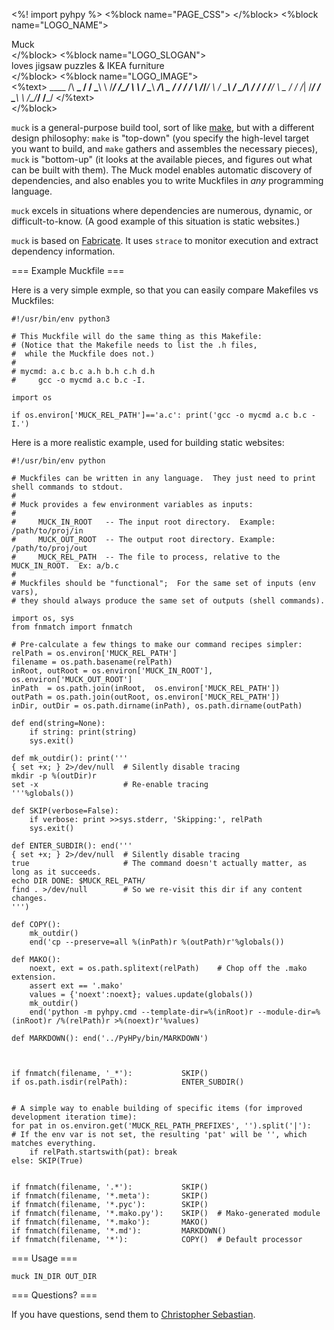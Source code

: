 <%! import pyhpy %>
<%block name="PAGE_CSS">
    <link rel="stylesheet" type="text/css" href="${pyhpy.url('/static/css/muck.css')}">
    <link rel="stylesheet" type="text/css" href="${pyhpy.url('/static/css/home.css')}">
</%block>
<%block name="LOGO_NAME"><div class=name>Muck</div></%block>
<%block name="LOGO_SLOGAN"><div id=slogan>loves jigsaw puzzles &amp; IKEA furniture</div></%block>
<%block name="LOGO_IMAGE"><div class=asciiLogo><%text>
            ____ 
           /\  __\_ 
          /  \/ \___\ 
          \     /___/ 
       /\_/     \    \ 
      /          \____\ 
  ___/\       _  /    / 
 / \/  \     /_\/____/ 
 \     /     \___\ 
 /     \_/\  /   / 
/          \/___/ 
\  _       /   / 
 \/_|     /___/ 
    /     \___\ 
    \  /\_/___/ 
     \/___/ 
</%text></div></%block>


`muck` is a general-purpose build tool, sort of like [make](https://www.gnu.org/software/make/), but with a different design philosophy:  `make` is "top-down" (you specify the high-level target you want to build, and `make` gathers and assembles the necessary pieces), `muck` is "bottom-up" (it looks at the available pieces, and figures out what can be built with them).  The Muck model enables automatic discovery of dependencies, and also enables you to write Muckfiles in *any* programming language.

`muck` excels in situations where dependencies are numerous, dynamic, or difficult-to-know.  (A good example of this situation is static websites.)

`muck` is based on [Fabricate](https://github.com/brushtechnology/fabricate).  It uses `strace` to monitor execution and extract dependency information.


=== Example Muckfile ===

Here is a very simple exmple, so that you can easily compare Makefiles vs Muckfiles:

```
#!/usr/bin/env python3

# This Muckfile will do the same thing as this Makefile:
# (Notice that the Makefile needs to list the .h files,
#  while the Muckfile does not.)
#
# mycmd: a.c b.c a.h b.h c.h d.h
#     gcc -o mycmd a.c b.c -I.

import os

if os.environ['MUCK_REL_PATH']=='a.c': print('gcc -o mycmd a.c b.c -I.')
```

Here is a more realistic example, used for building static websites:

```
#!/usr/bin/env python

# Muckfiles can be written in any language.  They just need to print shell commands to stdout.
#
# Muck provides a few environment variables as inputs:
#
#     MUCK_IN_ROOT   -- The input root directory.  Example:  /path/to/proj/in
#     MUCK_OUT_ROOT  -- The output root directory. Example:  /path/to/proj/out
#     MUCK_REL_PATH  -- The file to process, relative to the MUCK_IN_ROOT.  Ex: a/b.c
#
# Muckfiles should be "functional";  For the same set of inputs (env vars),
# they should always produce the same set of outputs (shell commands).

import os, sys
from fnmatch import fnmatch

# Pre-calculate a few things to make our command recipes simpler:
relPath = os.environ['MUCK_REL_PATH']
filename = os.path.basename(relPath)
inRoot, outRoot = os.environ['MUCK_IN_ROOT'], os.environ['MUCK_OUT_ROOT']
inPath  = os.path.join(inRoot,  os.environ['MUCK_REL_PATH'])
outPath = os.path.join(outRoot, os.environ['MUCK_REL_PATH'])
inDir, outDir = os.path.dirname(inPath), os.path.dirname(outPath)

def end(string=None):
    if string: print(string)
    sys.exit()

def mk_outdir(): print('''
{ set +x; } 2>/dev/null  # Silently disable tracing
mkdir -p %(outDir)r
set -x                   # Re-enable tracing
'''%globals())

def SKIP(verbose=False):
    if verbose: print >>sys.stderr, 'Skipping:', relPath
    sys.exit()

def ENTER_SUBDIR(): end('''
{ set +x; } 2>/dev/null  # Silently disable tracing
true                     # The command doesn't actually matter, as long as it succeeds.
echo DIR DONE: $MUCK_REL_PATH/
find . >/dev/null        # So we re-visit this dir if any content changes.
''')

def COPY():
    mk_outdir()
    end('cp --preserve=all %(inPath)r %(outPath)r'%globals())

def MAKO():
    noext, ext = os.path.splitext(relPath)    # Chop off the .mako extension.
    assert ext == '.mako'
    values = {'noext':noext}; values.update(globals())
    mk_outdir()
    end('python -m pyhpy.cmd --template-dir=%(inRoot)r --module-dir=%(inRoot)r /%(relPath)r >%(noext)r'%values)

def MARKDOWN(): end('../PyHPy/bin/MARKDOWN')



if fnmatch(filename, '_*'):           SKIP()
if os.path.isdir(relPath):            ENTER_SUBDIR()


# A simple way to enable building of specific items (for improved development iteration time):
for pat in os.environ.get('MUCK_REL_PATH_PREFIXES', '').split('|'):   # If the env var is not set, the resulting 'pat' will be '', which matches everything.
    if relPath.startswith(pat): break
else: SKIP(True)


if fnmatch(filename, '.*'):           SKIP()
if fnmatch(filename, '*.meta'):       SKIP()
if fnmatch(filename, '*.pyc'):        SKIP()
if fnmatch(filename, '*.mako.py'):    SKIP()  # Mako-generated module
if fnmatch(filename, '*.mako'):       MAKO()
if fnmatch(filename, '*.md'):         MARKDOWN()
if fnmatch(filename, '*'):            COPY()  # Default processor
```


=== Usage ===

    muck IN_DIR OUT_DIR

=== Questions? ===

If you have questions, send them to [Christopher Sebastian](mailto:csebastian3@gmail.com).

